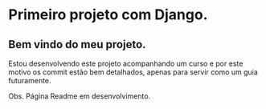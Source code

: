 # Primeiro projeto com Django.

## Bem vindo do meu projeto.

Estou desenvolvendo este projeto acompanhando um curso e por este motivo os commit estão bem detalhados, apenas para servir como um guia futuramente.

Obs. Página Readme em desenvolvimento.

